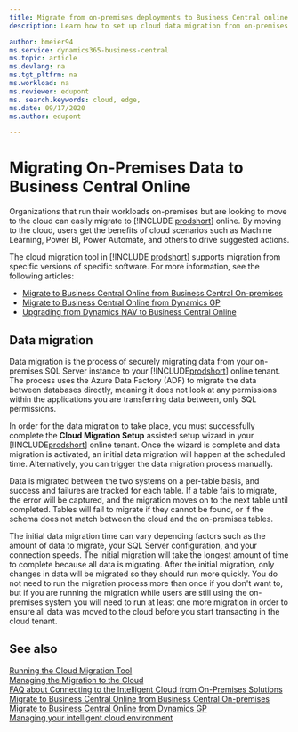 ```yaml
---
title: Migrate from on-premises deployments to Business Central online
description: Learn how to set up cloud data migration from on-premises to your Business Central tenant so you can migrate to the cloud version of Business Central.

author: bmeier94
ms.service: dynamics365-business-central
ms.topic: article
ms.devlang: na
ms.tgt_pltfrm: na
ms.workload: na
ms.reviewer: edupont
ms. search.keywords: cloud, edge,
ms.date: 09/17/2020
ms.author: edupont

---
```


# Migrating On-Premises Data to Business Central Online

Organizations that run their workloads on-premises but are looking to move to the cloud can easily migrate to [!INCLUDE [prodshort](../developer/includes/prodshort.md)] online. By moving to the cloud, users get the benefits of cloud scenarios such as Machine Learning, Power BI, Power Automate, and others to drive suggested actions.  

The cloud migration tool in [!INCLUDE [prodshort](../developer/includes/prodshort.md)] supports migration from specific versions of specific software. For more information, see the following articles:

* [Migrate to Business Central Online from Business Central On-premises](migrate-business-central-on-premises.md)  
* [Migrate to Business Central Online from Dynamics GP](migrate-dynamics-gp.md)  
* [Upgrading from Dynamics NAV to Business Central Online](../upgrade/Upgrade-Considerations.md##upgrading-from--to--online)

## Data migration

Data migration is the process of securely migrating data from your on-premises SQL Server instance to your [!INCLUDE[prodshort](../developer/includes/prodshort.md)] online tenant. The process uses the Azure Data Factory (ADF) to migrate the data between databases directly, meaning it does not look at any permissions within the applications you are transferring data between, only SQL permissions.  

In order for the data migration to take place, you must successfully complete the **Cloud Migration Setup** assisted setup wizard in your [!INCLUDE[prodshort](../developer/includes/prodshort.md)] online tenant. Once the wizard is complete and data migration is activated, an initial data migration will happen at the scheduled time. Alternatively, you can trigger the data migration process manually.  

Data is migrated between the two systems on a per-table basis, and success and failures are tracked for each table. If a table fails to migrate, the error will be captured, and the migration moves on to the next table until completed. Tables will fail to migrate if they cannot be found, or if the schema does not match between the cloud and the on-premises tables.  

The initial data migration time can vary depending factors such as the amount of data to migrate, your SQL Server configuration, and your connection speeds. The initial migration will take the longest amount of time to complete because all data is migrating. After the initial migration, only changes in data will be migrated so they should run more quickly.  You do not need to run the migration process more than once if you don't want to, but if you are running the migration while users are still using the on-premises system you will need to run at least one more migration in order to ensure all data was moved to the cloud before you start transacting in the cloud tenant.  

## See also

[Running the Cloud Migration Tool](migration-tool.md)  
[Managing the Migration to the Cloud](migration-management.md)  
[FAQ about Connecting to the Intelligent Cloud from On-Premises Solutions](FAQ-Intelligent-Cloud.md)  
[Migrate to Business Central Online from Business Central On-premises](migrate-business-central-on-premises.md)  
[Migrate to Business Central Online from Dynamics GP](migrate-dynamics-gp.md)  
[Managing your intelligent cloud environment](manage-intelligent-edge.md)  
